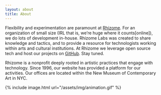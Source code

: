 ```yaml
---
layout: about
title: About
---
```


Flexibility and experimentation are paramount at [Rhizome](http://rhizome.org/about/). For an organization of small size (IRL that is, we’re huge where it counts\[online\]), we do lots of development in-house. Rhizome Labs was created to share knowledge and tactics, and to provide a resource for technologists working within arts and cultural institutions. At Rhizome we leverage open source tech and host our projects on [GitHub](https://github.com/rhizomedotorg/). Stay tuned.

Rhizome is a nonprofit deeply rooted in artistic practices that engage with technology. Since 1996, our website has provided a platform for our activities. Our offices are located within the New Museum of Contemporary Art in NYC.

{% include image.html url="/assets/img/animation.gif" %}
